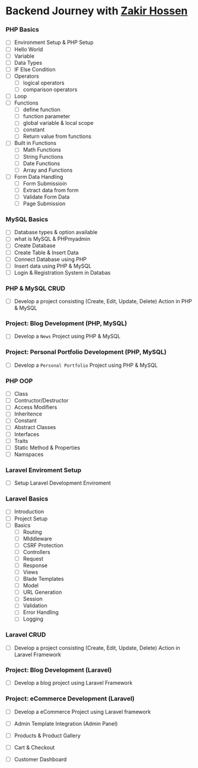 # Backend Journey with [Zakir Hossen](https://youtube.com/zakirhossen)

### PHP Basics

- [ ]  Environment Setup & PHP Setup
- [ ]  Hello World
- [ ]  Variable
- [ ]  Data Types
- [ ]  IF Else Condition
- [ ]  Operators
    - [ ]  logical operators
    - [ ]  comparison operators
- [ ]  Loop
- [ ]  Functions
    - [ ]  define function
    - [ ]  function parameter
    - [ ]  global variable & local scope
    - [ ]  constant
    - [ ]  Return value from functions
- [ ]  Built in Functions
    - [ ]  Math Functions
    - [ ]  String Functions
    - [ ]  Date Functions
    - [ ]  Array  and Functions
- [ ]  Form Data Handling
    - [ ]  Form Submissioin
    - [ ]  Extract data from form
    - [ ]  Validate Form Data
    - [ ]  Page Submission

### MySQL Basics

- [ ]  Database types  & option available
- [ ]  what is MySQL & PHPmyadmin
- [ ]  Create Database
- [ ]  Create Table & Insert Data
- [ ]  Connect Database using PHP
- [ ]  Insert data using PHP & MySQL
- [ ]  Login & Registration System in Databas

### PHP & MySQL CRUD

- [ ] Develop a project consisting (Create, Edit, Update, Delete) Action in PHP & MySQL

### Project: Blog Development (PHP, MySQL)

- [ ] Develop a `News` Project using PHP & MySQL

### Project: Personal Portfolio  Development (PHP, MySQL)

- [ ] Develop a `Personal Portfolio` Project using PHP & MySQL

### PHP OOP

- [ ]  Class
- [ ]  Contructor/Destructor
- [ ]  Access Modifiers
- [ ]  Inheritence
- [ ]  Constant
- [ ]  Abstract Classes
- [ ]  Interfaces
- [ ]  Traits
- [ ]  Static Method & Properties
- [ ]  Namspaces

### Laravel Enviroment Setup

- [ ] Setup Laravel Development Enviroment

### Laravel Basics

- [ ]  Introduction
- [ ]  Project Setup
- [ ]  Basics
    - [ ]  Routing
    - [ ]  MIddleware
    - [ ]  CSRF Protection
    - [ ]  Controllers
    - [ ]  Request
    - [ ]  Response
    - [ ]  Views
    - [ ]  Blade Templates
    - [ ]  Model
    - [ ]  URL Generation
    - [ ]  Session
    - [ ]  Validation
    - [ ]  Error Handling
    - [ ]  Logging

### Laravel CRUD

- [ ] Develop a project consisting (Create, Edit, Update, Delete) Action in Laravel Framework

### Project: Blog Development (Laravel)

- [ ] Develop a blog project using Laravel Framework

### Project: eCommerce Development (Laravel)

- [ ] Develop a eCommerce Project using Laravel framework

- [ ] Admin Template Integration (Admin Panel)
- [ ] Products & Product Gallery
- [ ] Cart & Checkout
- [ ] Customer Dashboard
